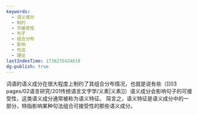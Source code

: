 ```yaml
---
keywords:
  - 语义成分
  - 制约
  - 可接受性
  - 句子
  - 组合分布
  - 影响
  - 句法
  - 理论
lastIndexTime: 1736235424619
dg-publish: true
---
```

词语的语义成分在很大程度上制约了其组合分布情况，也就是说有些（[[03 pages/02语言研究/201传统语言文字学/义素\|义素]]）语义成分会影响句子的可接受性，这类语义成分通常被称为语义特征。 
简言之，语义特征是语义成分中的一部分，特指影响某种句法组合可接受性的那些语义成分。